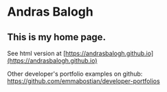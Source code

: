 # Andras Balogh

## This is my home page.

See html version at [https://andrasbalogh.github.io](https://andrasbalogh.github.io)

Other developer's portfolio examples on github:
https://github.com/emmabostian/developer-portfolios
